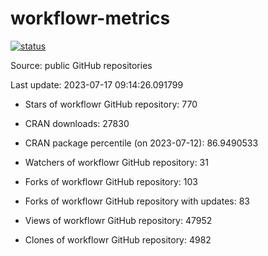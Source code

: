 
<!-- README.md is generated from README.Rmd. Please edit that file -->

# workflowr-metrics

[![status](https://github.com/workflowr/workflowr-metrics/workflows/metrics/badge.svg)](https://github.com/workflowr/workflowr-metrics/actions/workflows/metrics.yaml)

Source: public GitHub repositories

Last update: 2023-07-17 09:14:26.091799

<!--





* Weekly active projects (unique users):  ()

* Monthly active projects (unique users):  ()

* Number of workflowr projects on GitHub: 


-->

  - Stars of workflowr GitHub repository: 770

  - CRAN downloads: 27830

  - CRAN package percentile (on 2023-07-12): 86.9490533

  - Watchers of workflowr GitHub repository: 31

  - Forks of workflowr GitHub repository: 103

  - Forks of workflowr GitHub repository with updates: 83

  - Views of workflowr GitHub repository: 47952

  - Clones of workflowr GitHub repository: 4982
